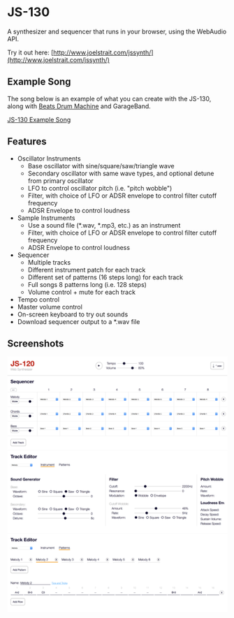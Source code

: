 # JS-130

A synthesizer and sequencer that runs in your browser, using the WebAudio API.

Try it out here: [http://www.joelstrait.com/jssynth/](http://www.joelstrait.com/jssynth/)

## Example Song

The song below is an example of what you can create with the JS-130, along with [Beats Drum Machine](http://beatsdrummachine.com) and GarageBand.

[JS-130 Example Song](http://www.joelstrait.com/jssynth/js-130-demo.m4a)

## Features

* Oscillator Instruments
  * Base oscillator with sine/square/saw/triangle wave
  * Secondary oscillator with same wave types, and optional detune from primary oscillator
  * LFO to control oscillator pitch (i.e. "pitch wobble")
  * Filter, with choice of LFO or ADSR envelope to control filter cutoff frequency
  * ADSR Envelope to control loudness
* Sample Instruments
  * Use a sound file (*.wav, *.mp3, etc.) as an instrument
  * Filter, with choice of LFO or ADSR envelope to control filter cutoff frequency
  * ADSR Envelope to control loudness
* Sequencer
  * Multiple tracks
  * Different instrument patch for each track
  * Different set of patterns (16 steps long) for each track
  * Full songs 8 patterns long (i.e. 128 steps)
  * Volume control + mute for each track
* Tempo control
* Master volume control
* On-screen keyboard to try out sounds
* Download sequencer output to a *.wav file

## Screenshots
![JS-120 Sequencer](js-120-sequencer.png)
![JS-120 Instrument Editor](js-120-instrument-editor.png)
![JS-120 Pattern Editor](js-120-pattern-editor.png)
